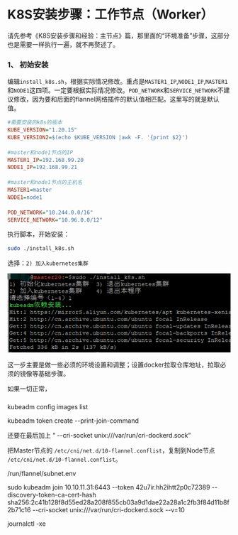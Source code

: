# K8S安装步骤：工作节点（Worker）

请先参考《K8S安装步骤和经验：主节点》篇，那里面的“环境准备”步骤，这部分也是需要一样执行一遍，就不再赘述了。

### 1、 初始安装

编辑`install_k8s.sh`，根据实际情况修改。重点是`MASTER1_IP`,`NODE1_IP`,`MASTER1`和`NODE1`这四项。一定要根据实际情况修改。`POD_NETWORK`和`SERVICE_NETWORK`不建议修改，因为要和后面的flannel网络插件的默认值相匹配。这里写的就是默认值。

```ini
#需要安装的k8s的版本
KUBE_VERSION="1.20.15"
KUBE_VERSION2=$(echo $KUBE_VERSION |awk -F. '{print $2}')

#master和node1节点的IP
MASTER1_IP=192.168.99.20
NODE1_IP=192.168.99.21

#master和node1节点的主机名
MASTER1=master
NODE1=node1

POD_NETWORK="10.244.0.0/16"
SERVICE_NETWORK="10.96.0.0/12"
```

执行脚本，开始安装：

```bash
sudo ./install_k8s.sh
```

选择：`2) 加入kubernetes集群`

![image-20221118173924983](images/image-20221118173924983.png)

这一步主要是做一些必须的环境设置和调整；设置docker拉取仓库地址，拉取必须的镜像等基础步骤。

如果一切正常，

### 

kubeadm config images list

kubeadm token create --print-join-command

还要在最后加上 “ --cri-socket unix:///var/run/cri-dockerd.sock”



把Master节点的 `/etc/cni/net.d/10-flannel.conflist`，复制到Node节点  `/etc/cni/net.d/10-flannel.conflist`。



/run/flannel/subnet.env

sudo kubeadm join 10.10.11.31:6443 --token 42u7ir.hh2ihtt2p0c72389     --discovery-token-ca-cert-hash sha256:2c41b128f8d55ed28a208f855cb03a9d1dae22a28a1c2fb3f84d11b8f2b71c16  --cri-socket unix:///var/run/cri-dockerd.sock --v=10

journalctl -xe

